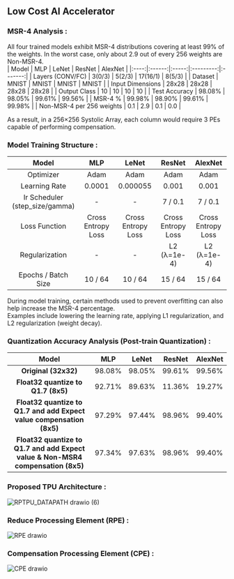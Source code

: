 ## Low Cost AI Accelerator   

### MSR-4 Analysis : 
All four trained models exhibit MSR-4 distributions covering at least 99% of the weights. In the worst case, only about 2.9 out of every 256 weights are Non-MSR-4.  
| Model       | MLP     | LeNet   | ResNet  | AlexNet |
|:----:|:------:|:-----:|:---------:|:-------:|
| Layers (CONV/FC) | 3(0/3) | 5(2/3) | 17(16/1) | 8(5/3) |
| Dataset     | MNIST   | MNIST   | MNIST   | MNIST   |
| Input Dimensions | 28x28  | 28x28  | 28x28  | 28x28  |
| Output Class | 10      | 10      | 10      | 10      |
| Test Accuracy | 98.08% | 98.05% | 99.61% | 99.56% |
| MSR-4 %     | 99.98%  | 98.90%  | 99.61%  | 99.98%  |
| Non-MSR-4 per 256 weights | 0.1     | 2.9     | 0.1     | 0.0     |

As a result, in a 256×256 Systolic Array, each column would require 3 PEs capable of performing compensation.  


### Model Training Structure :  
| Model       | MLP     | LeNet   | ResNet  | AlexNet |
|:-----------:|:-------:|:-------:|:-------:|:-------:|
| Optimizer   | Adam    | Adam    | Adam    | Adam    |
| Learning Rate | 0.0001 | 0.000055 | 0.001   | 0.001   |
| Ir Scheduler (step_size/gamma) | -       | -       | 7 / 0.1  | 7 / 0.1  |
| Loss Function | Cross Entropy Loss | Cross Entropy Loss | Cross Entropy Loss | Cross Entropy Loss |
| Regularization | -       | -       | L2 (λ=1e-4) | L2 (λ=1e-4) |
| Epochs / Batch Size | 10 / 64 | 10 / 64 | 15 / 64 | 15 / 64 |

During model training, certain methods used to prevent overfitting can also help increase the MSR-4 percentage.   
Examples include lowering the learning rate, applying L1 regularization, and L2 regularization (weight decay).  


### Quantization Accuracy Analysis (Post-train Quantization) :  
| Model       | MLP     | LeNet   | ResNet  | AlexNet |
|:-----------:|:-------:|:-------:|:-------:|:-------:|
| **Original (32x32)** | 98.08%  | 98.05%  | 99.61%  | 99.56%  |
| **Float32 quantize to Q1.7 (8x5)** | 92.71%  | 89.63%  | 11.36%  | 19.27%  |
| **Float32 quantize to Q1.7 and add Expect value compensation (8x5)** | 97.29%  | 97.44%  | 98.96%  | 99.40%  |
| **Float32 quantize to Q1.7 and add Expect value & Non-MSR4 compensation (8x5)** | 97.34%  | 97.63%  | 98.96%  | 99.40%  |
  


### Proposed TPU Architecture :  
![RPTPU_DATAPATH drawio (6)](https://github.com/user-attachments/assets/fb4c0342-37bb-40c0-9241-e5ba87262708)

### Reduce Processing Element (RPE) :   
![RPE drawio](https://github.com/user-attachments/assets/c790f418-5e94-47a2-b850-18127da7769d)

### Compensation Processing Element (CPE) :  
![CPE drawio](https://github.com/user-attachments/assets/e12d8fac-3e1d-444b-9175-dcd8a724af95)
